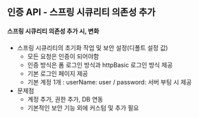 ## 인증 API - 스프링 시큐리티 의존성 추가
#### 스프링 시큐리티 의존성 추가 시, 변화
- 스프링 시큐리티의 초기화 작업 및 보안 설정(디폴트 설정 값)
    - 모든 요청은 인증이 되어야함 
    - 인증 방식은 폼 로그인 방식과 httpBasic 로그인 방식 제공
    - 기본 로그인 페이지 제공
    - 기본 계정 1개 : userName: user / password: 서버 부팅 시 제공
- 문제점
    - 계정 추가, 권한 추가, DB 연동
    - 기본적인 보안 기능 외에 커스텀 및 추가 필요